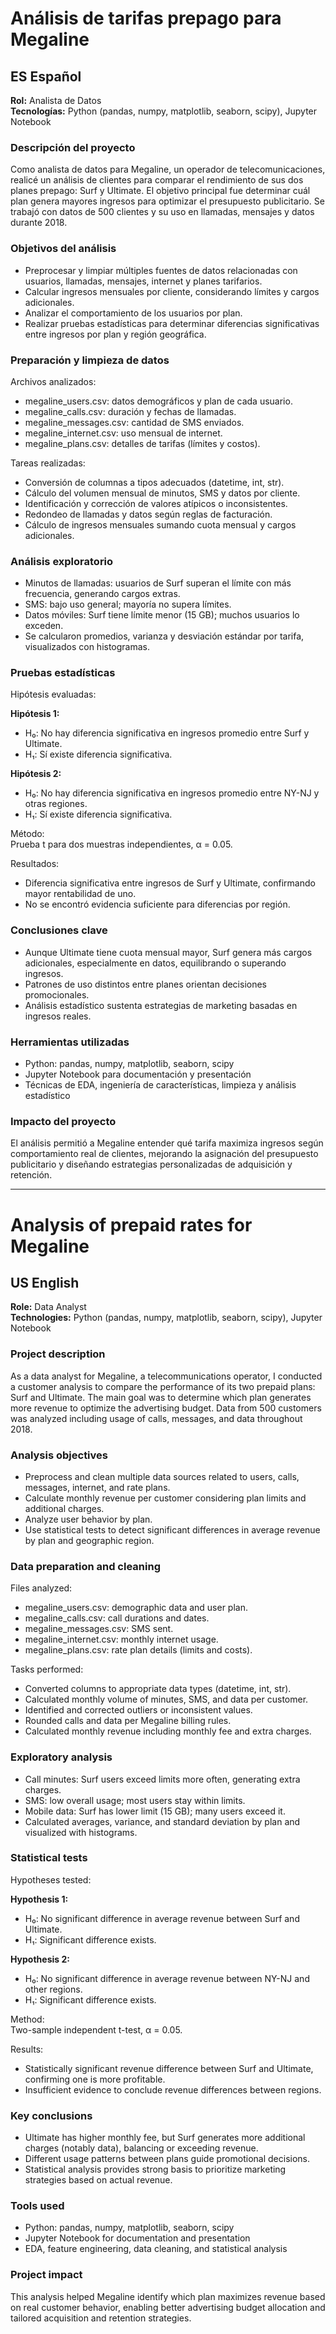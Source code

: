 # Análisis de tarifas prepago para Megaline

## ES Español

**Rol:** Analista de Datos  
**Tecnologías:** Python (pandas, numpy, matplotlib, seaborn, scipy), Jupyter Notebook

### Descripción del proyecto  
Como analista de datos para Megaline, un operador de telecomunicaciones, realicé un análisis de clientes para comparar el rendimiento de sus dos planes prepago: Surf y Ultimate. El objetivo principal fue determinar cuál plan genera mayores ingresos para optimizar el presupuesto publicitario. Se trabajó con datos de 500 clientes y su uso en llamadas, mensajes y datos durante 2018.

### Objetivos del análisis  
- Preprocesar y limpiar múltiples fuentes de datos relacionadas con usuarios, llamadas, mensajes, internet y planes tarifarios.  
- Calcular ingresos mensuales por cliente, considerando límites y cargos adicionales.  
- Analizar el comportamiento de los usuarios por plan.  
- Realizar pruebas estadísticas para determinar diferencias significativas entre ingresos por plan y región geográfica.

### Preparación y limpieza de datos  
Archivos analizados:  
- megaline_users.csv: datos demográficos y plan de cada usuario.  
- megaline_calls.csv: duración y fechas de llamadas.  
- megaline_messages.csv: cantidad de SMS enviados.  
- megaline_internet.csv: uso mensual de internet.  
- megaline_plans.csv: detalles de tarifas (límites y costos).

Tareas realizadas:  
- Conversión de columnas a tipos adecuados (datetime, int, str).  
- Cálculo del volumen mensual de minutos, SMS y datos por cliente.  
- Identificación y corrección de valores atípicos o inconsistentes.  
- Redondeo de llamadas y datos según reglas de facturación.  
- Cálculo de ingresos mensuales sumando cuota mensual y cargos adicionales.

### Análisis exploratorio  
- Minutos de llamadas: usuarios de Surf superan el límite con más frecuencia, generando cargos extras.  
- SMS: bajo uso general; mayoría no supera límites.  
- Datos móviles: Surf tiene límite menor (15 GB); muchos usuarios lo exceden.  
- Se calcularon promedios, varianza y desviación estándar por tarifa, visualizados con histogramas.

### Pruebas estadísticas  
Hipótesis evaluadas:

**Hipótesis 1:**  
- H₀: No hay diferencia significativa en ingresos promedio entre Surf y Ultimate.  
- H₁: Sí existe diferencia significativa.

**Hipótesis 2:**  
- H₀: No hay diferencia significativa en ingresos promedio entre NY-NJ y otras regiones.  
- H₁: Sí existe diferencia significativa.

Método:  
Prueba t para dos muestras independientes, α = 0.05.

Resultados:  
- Diferencia significativa entre ingresos de Surf y Ultimate, confirmando mayor rentabilidad de uno.  
- No se encontró evidencia suficiente para diferencias por región.

### Conclusiones clave  
- Aunque Ultimate tiene cuota mensual mayor, Surf genera más cargos adicionales, especialmente en datos, equilibrando o superando ingresos.  
- Patrones de uso distintos entre planes orientan decisiones promocionales.  
- Análisis estadístico sustenta estrategias de marketing basadas en ingresos reales.

### Herramientas utilizadas  
- Python: pandas, numpy, matplotlib, seaborn, scipy  
- Jupyter Notebook para documentación y presentación  
- Técnicas de EDA, ingeniería de características, limpieza y análisis estadístico

### Impacto del proyecto  
El análisis permitió a Megaline entender qué tarifa maximiza ingresos según comportamiento real de clientes, mejorando la asignación del presupuesto publicitario y diseñando estrategias personalizadas de adquisición y retención.

---

# Analysis of prepaid rates for Megaline

## US English

**Role:** Data Analyst  
**Technologies:** Python (pandas, numpy, matplotlib, seaborn, scipy), Jupyter Notebook

### Project description  
As a data analyst for Megaline, a telecommunications operator, I conducted a customer analysis to compare the performance of its two prepaid plans: Surf and Ultimate. The main goal was to determine which plan generates more revenue to optimize the advertising budget. Data from 500 customers was analyzed including usage of calls, messages, and data throughout 2018.

### Analysis objectives  
- Preprocess and clean multiple data sources related to users, calls, messages, internet, and rate plans.  
- Calculate monthly revenue per customer considering plan limits and additional charges.  
- Analyze user behavior by plan.  
- Use statistical tests to detect significant differences in average revenue by plan and geographic region.

### Data preparation and cleaning  
Files analyzed:  
- megaline_users.csv: demographic data and user plan.  
- megaline_calls.csv: call durations and dates.  
- megaline_messages.csv: SMS sent.  
- megaline_internet.csv: monthly internet usage.  
- megaline_plans.csv: rate plan details (limits and costs).

Tasks performed:  
- Converted columns to appropriate data types (datetime, int, str).  
- Calculated monthly volume of minutes, SMS, and data per customer.  
- Identified and corrected outliers or inconsistent values.  
- Rounded calls and data per Megaline billing rules.  
- Calculated monthly revenue including monthly fee and extra charges.

### Exploratory analysis  
- Call minutes: Surf users exceed limits more often, generating extra charges.  
- SMS: low overall usage; most users stay within limits.  
- Mobile data: Surf has lower limit (15 GB); many users exceed it.  
- Calculated averages, variance, and standard deviation by plan and visualized with histograms.

### Statistical tests  
Hypotheses tested:

**Hypothesis 1:**  
- H₀: No significant difference in average revenue between Surf and Ultimate.  
- H₁: Significant difference exists.

**Hypothesis 2:**  
- H₀: No significant difference in average revenue between NY-NJ and other regions.  
- H₁: Significant difference exists.

Method:  
Two-sample independent t-test, α = 0.05.

Results:  
- Statistically significant revenue difference between Surf and Ultimate, confirming one is more profitable.  
- Insufficient evidence to conclude revenue differences between regions.

### Key conclusions  
- Ultimate has higher monthly fee, but Surf generates more additional charges (notably data), balancing or exceeding revenue.  
- Different usage patterns between plans guide promotional decisions.  
- Statistical analysis provides strong basis to prioritize marketing strategies based on actual revenue.

### Tools used  
- Python: pandas, numpy, matplotlib, seaborn, scipy  
- Jupyter Notebook for documentation and presentation  
- EDA, feature engineering, data cleaning, and statistical analysis

### Project impact  
This analysis helped Megaline identify which plan maximizes revenue based on real customer behavior, enabling better advertising budget allocation and tailored acquisition and retention strategies.
